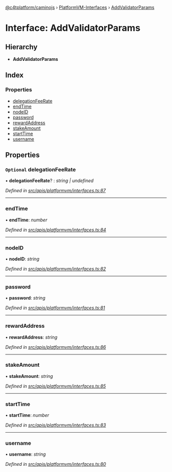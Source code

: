 [@c4tplatform/caminojs](../README.md) › [PlatformVM-Interfaces](../modules/platformvm_interfaces.md) › [AddValidatorParams](platformvm_interfaces.addvalidatorparams.md)

# Interface: AddValidatorParams

## Hierarchy

* **AddValidatorParams**

## Index

### Properties

* [delegationFeeRate](platformvm_interfaces.addvalidatorparams.md#optional-delegationfeerate)
* [endTime](platformvm_interfaces.addvalidatorparams.md#endtime)
* [nodeID](platformvm_interfaces.addvalidatorparams.md#nodeid)
* [password](platformvm_interfaces.addvalidatorparams.md#password)
* [rewardAddress](platformvm_interfaces.addvalidatorparams.md#rewardaddress)
* [stakeAmount](platformvm_interfaces.addvalidatorparams.md#stakeamount)
* [startTime](platformvm_interfaces.addvalidatorparams.md#starttime)
* [username](platformvm_interfaces.addvalidatorparams.md#username)

## Properties

### `Optional` delegationFeeRate

• **delegationFeeRate**? : *string | undefined*

*Defined in [src/apis/platformvm/interfaces.ts:87](https://github.com/chain4travel/caminojs/blob/8077d740/src/apis/platformvm/interfaces.ts#L87)*

___

###  endTime

• **endTime**: *number*

*Defined in [src/apis/platformvm/interfaces.ts:84](https://github.com/chain4travel/caminojs/blob/8077d740/src/apis/platformvm/interfaces.ts#L84)*

___

###  nodeID

• **nodeID**: *string*

*Defined in [src/apis/platformvm/interfaces.ts:82](https://github.com/chain4travel/caminojs/blob/8077d740/src/apis/platformvm/interfaces.ts#L82)*

___

###  password

• **password**: *string*

*Defined in [src/apis/platformvm/interfaces.ts:81](https://github.com/chain4travel/caminojs/blob/8077d740/src/apis/platformvm/interfaces.ts#L81)*

___

###  rewardAddress

• **rewardAddress**: *string*

*Defined in [src/apis/platformvm/interfaces.ts:86](https://github.com/chain4travel/caminojs/blob/8077d740/src/apis/platformvm/interfaces.ts#L86)*

___

###  stakeAmount

• **stakeAmount**: *string*

*Defined in [src/apis/platformvm/interfaces.ts:85](https://github.com/chain4travel/caminojs/blob/8077d740/src/apis/platformvm/interfaces.ts#L85)*

___

###  startTime

• **startTime**: *number*

*Defined in [src/apis/platformvm/interfaces.ts:83](https://github.com/chain4travel/caminojs/blob/8077d740/src/apis/platformvm/interfaces.ts#L83)*

___

###  username

• **username**: *string*

*Defined in [src/apis/platformvm/interfaces.ts:80](https://github.com/chain4travel/caminojs/blob/8077d740/src/apis/platformvm/interfaces.ts#L80)*

